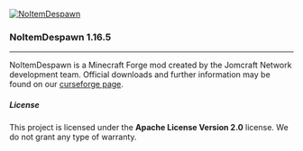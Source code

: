 [![NoItemDespawn](https://github.com/Jomcraft-Network/NoItemDespawn/actions/workflows/build.yml/badge.svg?branch=1.16.x)](https://github.com/Jomcraft-Network/NoItemDespawn/actions/workflows/build.yml)

### NoItemDespawn 1.16.5

---

NoItemDespawn is a Minecraft Forge mod created by the Jomcraft Network development team. Official downloads and further information may be found on our [curseforge page](https://www.curseforge.com/minecraft/mc-mods/noitemdespawn).

##### License

This project is licensed under the **Apache License Version 2.0** license. We do not grant any type of warranty.
